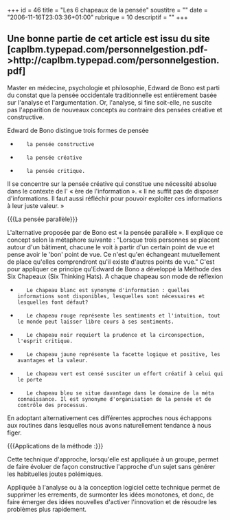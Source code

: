 +++
id = 46
title = "Les 6 chapeaux de la pensée"
soustitre = ""
date = "2006-11-16T23:03:36+01:00"
rubrique = 10
descriptif = ""
+++

<h2>Une bonne partie de cet article est issu du site
[caplbm.typepad.com/personnelgestion.pdf->http://caplbm.typepad.com/personnelgestion.pdf]</h2>
Master en médecine, psychologie et philosophie, Edward de Bono est parti du constat que la pensée occidentale traditionnelle est entièrement basée sur l'analyse et l'argumentation. Or, l'analyse, si fine soit-elle, ne suscite  pas l'apparition de nouveaux concepts au contraire des pensées créative et constructive.
 
Edward de Bono distingue trois formes de pensée
-        la pensée constructive
-        la pensée créative
-        la pensée critique.
 
Il se concentre sur la pensée créative qui constitue une nécessité absolue dans le contexte de l' « ère de l'information ». « Il ne suffit pas de disposer d'informations. Il faut aussi réfléchir pour pouvoir exploiter ces informations à leur juste valeur. »
 
{{{La pensée parallèle}}}
 
L'alternative proposée par de Bono est « la pensée parallèle ». Il explique ce concept selon la métaphore suivante : "Lorsque trois personnes se placent autour d'un bâtiment, chacune le voit à partir d'un certain point de vue et pense avoir le 'bon' point de vue. Ce n'est qu'en échangeant mutuellement de place qu'elles comprendront qu'il existe d'autres points de vue." C'est pour appliquer ce principe qu'Edward de Bono a développé la Méthode des Six Chapeaux (Six Thinking Hats). A chaque chapeau son mode de réflexion
 
-        Le chapeau blanc est synonyme d'information : quelles informations sont disponibles, lesquelles sont nécessaires et lesquelles font défaut?
-        Le chapeau rouge représente les sentiments et l'intuition, tout le monde peut laisser libre cours à ses sentiments.
-        Le chapeau noir requiert la prudence et la circonspection, l'esprit critique.
-        Le chapeau jaune représente la facette logique et positive, les avantages et la valeur.
-        Le chapeau vert est censé susciter un effort créatif à celui qui le porte
-        Le chapeau bleu se situe davantage dans le domaine de la méta connaissance. Il est synonyme d'organisation de la pensée et de contrôle des processus.
 
En adoptant alternativement ces différentes approches nous échappons aux routines dans lesquelles nous avons naturellement tendance à nous  figer.
 
{{{Applications de la méthode :}}}
 
Cette technique d'approche, lorsqu'elle est appliquée à un groupe, permet de faire évoluer de façon constructive l'approche d'un sujet sans générer les habituelles joutes polémiques.
 
Appliquée à l'analyse ou à la conception logiciel cette technique permet de supprimer les errements, de surmonter les idées monotones, et donc, de faire émerger des idées nouvelles d'activer l'innovation et de résoudre les problèmes plus rapidement.